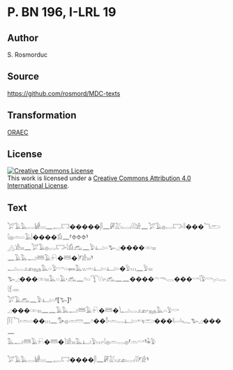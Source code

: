# P. BN 196, I-LRL 19

## Author

S. Rosmorduc

## Source

https://github.com/rosmord/MDC-texts

## Transformation

[ORAEC](https://oraec.github.io/)

## License

<a rel="license" href="http://creativecommons.org/licenses/by/4.0/"><img alt="Creative Commons License" style="border-width:0" src="https://i.creativecommons.org/l/by/4.0/88x31.png" /></a><br />This work is licensed under a <a rel="license" href="http://creativecommons.org/licenses/by/4.0/">Creative Commons Attribution 4.0 International License</a>.

## Text

𓅯𓄿𓅓𓂋𓀎𓏥𓈖𓉻𓉐�����𓋴𓈖𓏞𓅷𓏤𓂋𓏤𓇋𓇋𓀀𓈖𓅯𓄿𓐍𓂋𓉐·𓎛���𓆓𓂧<br>
𓇋𓐍𓏛𓏏𓄿𓌃����𓀁𓈖⸢⯑⯑⯑⸣𓂻𓀀𓏤𓏤𓏤𓈖𓅯𓄿𓐍𓂋𓉐·𓇋𓀁𓃹𓈖𓅱𓂞𓏏𓅧𓈎����𓏒𓏤𓏤𓏤<br>
𓈖𓄿𓅓𓂝𓆷𓄿𓍯�𓆷�𓌙⸢𓀀𓏤𓏤𓏤⸣𓂝𓂋𓃭𓏤𓈐𓅓𓏏𓅱𓎡𓏏𓍃𓅓𓏭𓏛𓂞𓏏𓂞𓏏�𓅱𓏥𓈖𓅱𓏤𓏤𓏤<br>
𓅧𓈎���𓏒𓏤𓏤𓏤𓅓𓏏𓄿·𓃹𓈖𓏌𓏏𓇰𓇳𓏤·𓃹𓈖𓈖����𓍼𓄭𓂋���𓎡𓇋𓅱𓎡𓊪𓏏𓂋𓇋𓆴𓁺<br>
𓅯𓄿𓃹𓈖𓅱𓂞𓏏⸢[𓅧]⸣𓈎���𓏒𓏤𓏤𓏤𓈖𓈖𓄿𓅓𓂝𓆷𓄿𓍯�𓆷�𓌙𓂝𓂋𓃭𓏤·𓈐𓅓𓏏𓅱𓎡<br>
𓋴𓇅𓆓·𓏛𓏏��𓏥𓈖𓅜𓐍𓏛𓏠𓈖𓏌��𓀾·𓏛𓂋𓂞𓏏𓄞𓂧���𓂡𓆑𓅧𓈎���𓈖<br>
𓅓𓂝𓆷𓄿𓍯�𓆷�𓌙𓀀𓏤𓏤𓏤𓅓𓂞𓅱𓏥·𓇋𓐍𓏛𓂋𓐍⸢𓏛𓎡⸣𓇓𓅱<br>
<br>
𓅯𓄿𓅓𓂋𓀎𓏥𓈖𓉻𓉐����𓋴𓈖𓏞𓅷𓏤𓃭𓏤𓂋𓏤𓇋𓇋⸢𓀀⸣<br>
